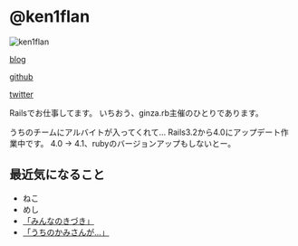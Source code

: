 # @ken1flan

![ken1flan](https://secure.gravatar.com/avatar/6d5dbb7f4489227b5e85860f37bceb52)

[blog](https://www.tumblr.com/blog/ken1flan)

[github](https://github.com/ken1flan)

[twitter](https://twitter.com/ken1flan)

Railsでお仕事してます。
いちおう、ginza.rb主催のひとりであります。

うちのチームにアルバイトが入ってくれて…
Rails3.2から4.0にアップデート作業中です。
4.0 -> 4.1、rubyのバージョンアップもしないとー。

## 最近気になること
* ねこ
* めし
* [「みんなのきづき」](https://github.com/ken1flan/everyones_notice)
* [「うちのかみさんが…」](https://github.com/ken1flan/columbo)
